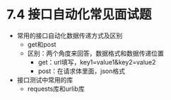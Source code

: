 # 7.4 接口自动化常见面试题

- 常用的接口自动化数据传递方式及区别
	- get和post
	- 区别：两个角度来回答，数据格式和数据传递位置
		- get：url填写，key1=value1&key2=value2
		- post：在请求体里面，json格式
- 接口测试中常用的库
	- requests库和urlib库 